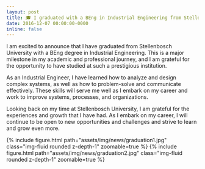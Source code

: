 ```yaml
---
layout: post
title: 🎓 I graduated with a BEng in Industrial Engineering from Stellenbosch University
date: 2016-12-07 00:00:00-0000
inline: false
---
```


I am excited to announce that I have graduated from Stellenbosch University with a BEng degree in Industrial Engineering. This is a major milestone in my academic and professional journey, and I am grateful for the opportunity to have studied at such a prestigious institution.

As an Industrial Engineer, I have learned how to analyze and design complex systems, as well as how to problem-solve and communicate effectively. These skills will serve me well as I embark on my career and work to improve systems, processes, and organizations.

Looking back on my time at Stellenbosch University, I am grateful for the experiences and growth that I have had. As I embark on my career, I will continue to be open to new opportunities and challenges and strive to learn and grow even more.

{% include figure.html path="assets/img/news/graduation1.jpg" class="img-fluid rounded z-depth-1" zoomable=true %}
{% include figure.html path="assets/img/news/graduation2.jpg" class="img-fluid rounded z-depth-1" zoomable=true %}
